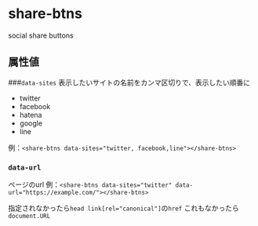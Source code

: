 # share-btns
social share buttons

## 属性値
###`data-sites`
表示したいサイトの名前をカンマ区切りで、表示したい順番に
* twitter
* facebook
* hatena
* google
* line

例：`<share-btns data-sites="twitter, facebook,line"></share-btns>`


### `data-url`
ページのurl
例：`<share-btns data-sites="twitter" data-url="https://example.com/"></share-btns>`

指定されなかったら`head link[rel="canonical"]`の`href` これもなかったら`document.URL`
